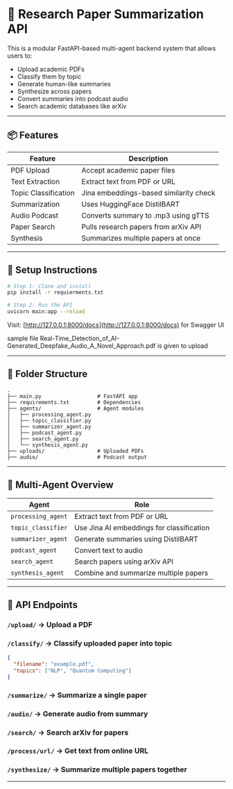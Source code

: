 # 🧠 Research Paper Summarization API

This is a modular FastAPI-based multi-agent backend system that allows users to:
- Upload academic PDFs
- Classify them by topic
- Generate human-like summaries
- Synthesize across papers
- Convert summaries into podcast audio
- Search academic databases like arXiv

---

## 📦 Features

| Feature               | Description                              |
|----------------------|------------------------------------------|
| PDF Upload           | Accept academic paper files              |
| Text Extraction      | Extract text from PDF or URL             |
| Topic Classification | Jina embeddings-based similarity check   |
| Summarization        | Uses HuggingFace DistilBART              |
| Audio Podcast        | Converts summary to .mp3 using gTTS      |
| Paper Search         | Pulls research papers from arXiv API     |
| Synthesis            | Summarizes multiple papers at once       |

---

## 🚀 Setup Instructions

```bash
# Step 1: Clone and install
pip install -r requierments.txt

# Step 2: Run the API
uvicorn main:app --reload
```

Visit: [http://127.0.0.1:8000/docs](http://127.0.0.1:8000/docs) for Swagger UI

sample file Real-Time_Detection_of_AI-Generated_Deepfake_Audio_A_Novel_Approach.pdf is given to upload 

---

## 📁 Folder Structure

```
.
├── main.py                  # FastAPI app
├── requirements.txt         # Dependencies
├── agents/                  # Agent modules
│   ├── processing_agent.py
│   ├── topic_classifier.py
│   ├── summarizer_agent.py
│   ├── podcast_agent.py
│   ├── search_agent.py
│   └── synthesis_agent.py
├── uploads/                 # Uploaded PDFs
├── audio/                   # Podcast output
```

---

## 🧠 Multi-Agent Overview

| Agent              | Role                                  |
|-------------------|----------------------------------------|
| `processing_agent`| Extract text from PDF or URL           |
| `topic_classifier`| Use Jina AI embeddings for classification |
| `summarizer_agent`| Generate summaries using DistilBART    |
| `podcast_agent`   | Convert text to audio                  |
| `search_agent`    | Search papers using arXiv API          |
| `synthesis_agent` | Combine and summarize multiple papers  |

---

## 📡 API Endpoints

### `/upload/` → Upload a PDF
### `/classify/` → Classify uploaded paper into topic
```json
{
  "filename": "example.pdf",
  "topics": ["NLP", "Quantum Computing"]
}
```

### `/summarize/` → Summarize a single paper
### `/audio/` → Generate audio from summary
### `/search/` → Search arXiv for papers
### `/process/url/` → Get text from online URL
### `/synthesize/` → Summarize multiple papers together

---

